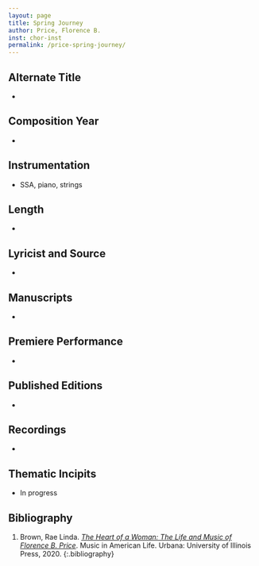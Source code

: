 ```yaml
---
layout: page
title: Spring Journey
author: Price, Florence B.
inst: chor-inst
permalink: /price-spring-journey/
---
```


## Alternate Title
- 

## Composition Year
- 

## Instrumentation
- SSA, piano, strings

## Length
- 

## Lyricist and Source
- 

## Manuscripts
- 

## Premiere Performance
- 

## Published Editions
- 

## Recordings
- 

## Thematic Incipits
- In progress

## Bibliography
1. Brown, Rae Linda. <a href="https://www.worldcat.org/title/1122800180" target="_blank">*The Heart of a Woman: The Life and Music of Florence B. Price*</a>. Music in American Life. Urbana: University of Illinois Press, 2020.
{:.bibliography}